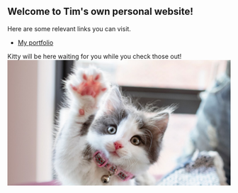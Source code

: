 ## Welcome to Tim's own personal website!


Here are some relevant links you can visit.

* [My portfolio](https://tacascer.github.io/portfolio)

Kitty will be here waiting for you while you check those out!
![kitten](https://github.com/tacascer/tacascer.github.io/blob/main/images/cat.jpg "kitten")
